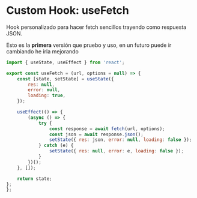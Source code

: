 # Custom Hook: useFetch

Hook personalizado para hacer fetch sencillos trayendo como respuesta JSON.

Esto es la **primera** versión que pruebo y uso, en un futuro puede ir cambiando he irla mejorando

```js
import { useState, useEffect } from 'react';

export const useFetch = (url, options = null) => {
	const [state, setState] = useState({
		res: null,
		error: null,
		loading: true,
	});

	useEffect(() => {
		(async () => {
			try {
				const response = await fetch(url, options);
				const json = await response.json();
				setState({ res: json, error: null, loading: false });
			} catch (e) {
				setState({ res: null, error: e, loading: false });
			}
		})();
	}, []);

	return state;
};
};
```
